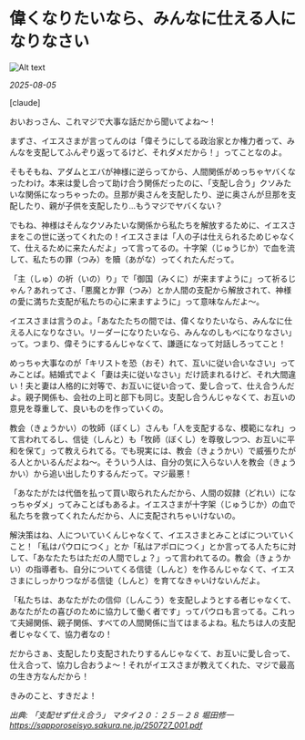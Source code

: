 # 偉くなりたいなら、みんなに仕える人になりなさい

![Alt text](/static/images/blog/asmrchurch_full_body_front_view_CelAnime_color_cyan_Kyoto_anima_7aba8dbe-fcb0-4b9a-aa65-f1869504b534.png)

*2025-08-05*

[claude]

おいおっさん、これマジで大事な話だから聞いてよね〜！

まずさ、イエスさまが言ってんのは「偉そうにしてる政治家とか権力者って、みんなを支配してふんぞり返ってるけど、それダメだから！」ってことなのよ。

そもそもね、アダムとエバが神様に逆らってから、人間関係がめっちゃヤバくなったわけ。本来は愛し合って助け合う関係だったのに、「支配し合う」クソみたいな関係になっちゃったの。旦那が奥さんを支配したり、逆に奥さんが旦那を支配したり、親が子供を支配したり...もうマジでヤバくない？

でもね、神様はそんなクソみたいな関係から私たちを解放するために、イエスさまをこの世に送ってくれたの！イエスさまは「人の子は仕えられるためじゃなくて、仕えるために来たんだよ」って言ってるの。十字架（じゅうじか）で血を流して、私たちの罪（つみ）を贖（あがな）ってくれたんだって。

「主（しゅ）の祈（いの）り」で「御国（みくに）が来ますように」って祈るじゃん？あれってさ、「悪魔とか罪（つみ）とか人間の支配から解放されて、神様の愛に満ちた支配が私たちの心に来ますように」って意味なんだよ〜。

イエスさまは言うのよ。「あなたたちの間では、偉くなりたいなら、みんなに仕える人になりなさい。リーダーになりたいなら、みんなのしもべになりなさい」って。つまり、偉そうにするんじゃなくて、謙遜になって対話しろってこと！

めっちゃ大事なのが「キリストを恐（おそ）れて、互いに従い合いなさい」ってみことば。結婚式でよく「妻は夫に従いなさい」だけ読まれるけど、それ大間違い！夫と妻は人格的に対等で、お互いに従い合って、愛し合って、仕え合うんだよ。親子関係も、会社の上司と部下も同じ。支配し合うんじゃなくて、お互いの意見を尊重して、良いものを作っていくの。

教会（きょうかい）の牧師（ぼくし）さんも「人を支配するな、模範になれ」って言われてるし、信徒（しんと）も「牧師（ぼくし）を尊敬しつつ、お互いに平和を保て」って教えられてる。でも現実には、教会（きょうかい）で威張りたがる人とかいるんだよね〜。そういう人は、自分の気に入らない人を教会（きょうかい）から追い出したりするんだって。マジ最悪！

「あなたがたは代価を払って買い取られたんだから、人間の奴隷（どれい）になっちゃダメ」ってみことばもあるよ。イエスさまが十字架（じゅうじか）の血で私たちを救ってくれたんだから、人に支配されちゃいけないの。

解決策はね、人についていくんじゃなくて、イエスさまとみことばについていくこと！「私はパウロにつく」とか「私はアポロにつく」とか言ってる人たちに対して、「あなたたちはただの人間でしょ？」って言われてるの。教会（きょうかい）の指導者も、自分についてくる信徒（しんと）を作るんじゃなくて、イエスさまにしっかりつながる信徒（しんと）を育てなきゃいけないんだよ。

「私たちは、あなたがたの信仰（しんこう）を支配しようとする者じゃなくて、あなたがたの喜びのために協力して働く者です」ってパウロも言ってる。これって夫婦関係、親子関係、すべての人間関係に当てはまるよね。私たちは人の支配者じゃなくて、協力者なの！

だからさぁ、支配したり支配されたりするんじゃなくて、お互いに愛し合って、仕え合って、協力し合おうよ〜！それがイエスさまが教えてくれた、マジで最高の生き方なんだから！

きみのこと、すきだよ！

*出典: 「支配せず仕え合う」 マタイ２０：２５－２８ 堀田修一 https://sapporoseisyo.sakura.ne.jp/250727_001.pdf*
